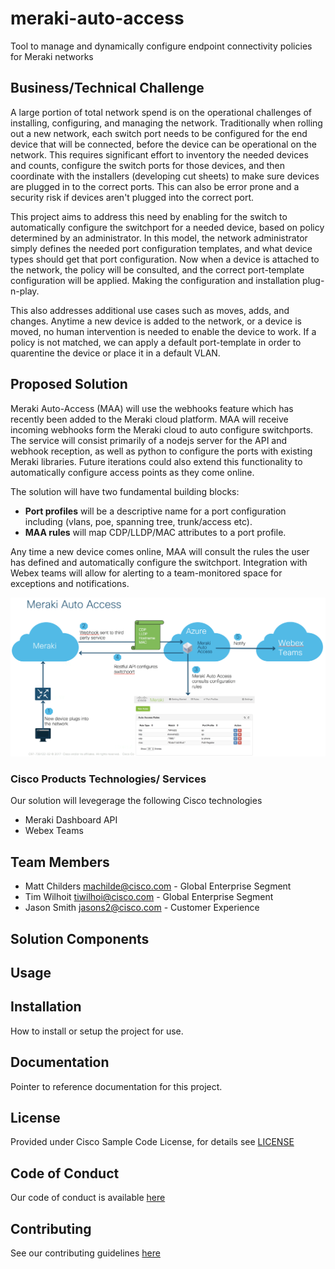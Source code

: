 # meraki-auto-access

Tool to manage and dynamically configure endpoint connectivity policies for Meraki networks


## Business/Technical Challenge

A large portion of total network spend is on the operational challenges of installing, configuring, and managing the network.  Traditionally when rolling out a new network, each switch port needs to be configured for the end device that will be connected, before the device can be operational on the network.  This requires significant effort to inventory the needed devices and counts, configure the switch ports for those devices, and then coordinate with the installers (developing cut sheets) to make sure devices are plugged in to the correct ports.  This can also be error prone and a security risk if devices aren't plugged into the correct port.

This project aims to address this need by enabling for the switch to automatically configure the switchport for a needed device, based on policy determined by an administrator.  In this model, the network administrator simply defines the needed port configuration templates, and what device types should get that port configuration.  Now when a device is attached to the network, the policy will be consulted, and the correct port-template configuration will be applied.  Making the configuration and installation plug-n-play.

This also addresses additional use cases such as moves, adds, and changes.  Anytime a new device is added to the network, or a device is moved, no human intervention is needed to enable the device to work.  If a policy is not matched, we can apply a default port-template in order to quarentine the device or place it in a default VLAN.

## Proposed Solution

Meraki Auto-Access (MAA) will use the webhooks feature which has recently been added to the Meraki cloud platform.  MAA will receive incoming webhooks form the Meraki cloud to auto configure switchports.  The service will consist primarily of a nodejs server for the API and webhook reception, as well as python to configure the ports with existing Meraki libraries.  Future iterations could also extend this functionality to automatically configure access points as they come online.

The solution will have two fundamental building blocks:
+ **Port profiles** will be a descriptive name for a port configuration including (vlans, poe, spanning tree, trunk/access etc).  
+ **MAA rules** will map CDP/LLDP/MAC attributes to a port profile.  

Any time a new device comes online, MAA will consult the rules the user has defined and automatically configure the switchport.  Integration with Webex teams will allow for alerting to a team-monitored space for exceptions and notifications.

![alt text](https://github.com/mattchilders/meraki-auto-access/blob/master/web/gui/maa-overview.png "Meraki Auto-Access Overview")


### Cisco Products Technologies/ Services
Our solution will levegerage the following Cisco technologies

+ Meraki Dashboard API
+ Webex Teams


## Team Members

+ Matt Childers <machilde@cisco.com> - Global Enterprise Segment
+ Tim Wilhoit <tiwilhoi@cisco.com> - Global Enterprise Segment
+ Jason Smith <jasons2@cisco.com> - Customer Experience


## Solution Components


<!-- This does not need to be completed during the initial submission phase  

Provide a brief overview of the components involved with this project. e.g Python /  -->


## Usage

<!-- This does not need to be completed during the initial submission phase  

Provide a brief overview of how to use the solution  -->



## Installation

How to install or setup the project for use.


## Documentation

Pointer to reference documentation for this project.


## License

Provided under Cisco Sample Code License, for details see [LICENSE](./LICENSE.md)

## Code of Conduct

Our code of conduct is available [here](./CODE_OF_CONDUCT.md)

## Contributing

See our contributing guidelines [here](./CONTRIBUTING.md)
